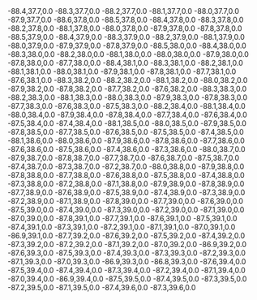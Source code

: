 <?xml version="1.0" encoding="UTF-8" standalone="yes"?>
<GridSourceSet id="-1" name="Wabash Valley" weight="1.0">
  <!-- This model is an example and for review purposes only -->
  <!-- Original source file: Wabash_RLME_2014.675.in -->
  <Settings>
    <DefaultMfds>
      <IncrementalMfd floats="false" m="6.75" rate="0.0" type="SINGLE" weight="0.05"/>
      <IncrementalMfd floats="false" m="7.0" rate="0.0" type="SINGLE" weight="0.25"/>
      <IncrementalMfd floats="false" m="7.25" rate="0.0" type="SINGLE" weight="0.35"/>
      <IncrementalMfd floats="false" m="7.5" rate="0.0" type="SINGLE" weight="0.35"/>
    </DefaultMfds>
    <SourceProperties focalMechMap="[STRIKE_SLIP:1.0,NORMAL:0.0,REVERSE:0.0]" magDepthMap="[10.0::[5.0:1.0]]" maxDepth="22.0" ruptureScaling="NSHM_POINT_WC94_LENGTH" strike="26.639674"/>
  </Settings>
  <Nodes>
    <Node rate="1.0424849e-06" type="SINGLE">-88.4,37.7,0.0</Node>
    <Node rate="1.0424849e-06" type="SINGLE">-88.3,37.7,0.0</Node>
    <Node rate="1.0424849e-06" type="SINGLE">-88.2,37.7,0.0</Node>
    <Node rate="1.0424849e-06" type="SINGLE">-88.1,37.7,0.0</Node>
    <Node rate="1.0424849e-06" type="SINGLE">-88.0,37.7,0.0</Node>
    <Node rate="1.0424849e-06" type="SINGLE">-87.9,37.7,0.0</Node>
    <Node rate="1.0410768e-06" type="SINGLE">-88.6,37.8,0.0</Node>
    <Node rate="1.0410768e-06" type="SINGLE">-88.5,37.8,0.0</Node>
    <Node rate="1.0410768e-06" type="SINGLE">-88.4,37.8,0.0</Node>
    <Node rate="1.0410768e-06" type="SINGLE">-88.3,37.8,0.0</Node>
    <Node rate="1.0410768e-06" type="SINGLE">-88.2,37.8,0.0</Node>
    <Node rate="1.0410768e-06" type="SINGLE">-88.1,37.8,0.0</Node>
    <Node rate="1.0410768e-06" type="SINGLE">-88.0,37.8,0.0</Node>
    <Node rate="1.0410768e-06" type="SINGLE">-87.9,37.8,0.0</Node>
    <Node rate="1.0410768e-06" type="SINGLE">-87.8,37.8,0.0</Node>
    <Node rate="1.0396660e-06" type="SINGLE">-88.5,37.9,0.0</Node>
    <Node rate="1.0396660e-06" type="SINGLE">-88.4,37.9,0.0</Node>
    <Node rate="1.0396660e-06" type="SINGLE">-88.3,37.9,0.0</Node>
    <Node rate="1.0396660e-06" type="SINGLE">-88.2,37.9,0.0</Node>
    <Node rate="1.0396660e-06" type="SINGLE">-88.1,37.9,0.0</Node>
    <Node rate="1.0396660e-06" type="SINGLE">-88.0,37.9,0.0</Node>
    <Node rate="1.0396660e-06" type="SINGLE">-87.9,37.9,0.0</Node>
    <Node rate="1.0396660e-06" type="SINGLE">-87.8,37.9,0.0</Node>
    <Node rate="1.0382515e-06" type="SINGLE">-88.5,38.0,0.0</Node>
    <Node rate="1.0382515e-06" type="SINGLE">-88.4,38.0,0.0</Node>
    <Node rate="1.0382515e-06" type="SINGLE">-88.3,38.0,0.0</Node>
    <Node rate="1.0382515e-06" type="SINGLE">-88.2,38.0,0.0</Node>
    <Node rate="1.0382515e-06" type="SINGLE">-88.1,38.0,0.0</Node>
    <Node rate="1.0382515e-06" type="SINGLE">-88.0,38.0,0.0</Node>
    <Node rate="1.0382515e-06" type="SINGLE">-87.9,38.0,0.0</Node>
    <Node rate="1.0382515e-06" type="SINGLE">-87.8,38.0,0.0</Node>
    <Node rate="1.0382515e-06" type="SINGLE">-87.7,38.0,0.0</Node>
    <Node rate="1.0368344e-06" type="SINGLE">-88.4,38.1,0.0</Node>
    <Node rate="1.0368344e-06" type="SINGLE">-88.3,38.1,0.0</Node>
    <Node rate="1.0368344e-06" type="SINGLE">-88.2,38.1,0.0</Node>
    <Node rate="1.0368344e-06" type="SINGLE">-88.1,38.1,0.0</Node>
    <Node rate="1.0368344e-06" type="SINGLE">-88.0,38.1,0.0</Node>
    <Node rate="1.0368344e-06" type="SINGLE">-87.9,38.1,0.0</Node>
    <Node rate="1.0368344e-06" type="SINGLE">-87.8,38.1,0.0</Node>
    <Node rate="1.0368344e-06" type="SINGLE">-87.7,38.1,0.0</Node>
    <Node rate="1.0368344e-06" type="SINGLE">-87.6,38.1,0.0</Node>
    <Node rate="1.0354136e-06" type="SINGLE">-88.3,38.2,0.0</Node>
    <Node rate="1.0354136e-06" type="SINGLE">-88.2,38.2,0.0</Node>
    <Node rate="1.0354136e-06" type="SINGLE">-88.1,38.2,0.0</Node>
    <Node rate="1.0354136e-06" type="SINGLE">-88.0,38.2,0.0</Node>
    <Node rate="1.0354136e-06" type="SINGLE">-87.9,38.2,0.0</Node>
    <Node rate="1.0354136e-06" type="SINGLE">-87.8,38.2,0.0</Node>
    <Node rate="1.0354136e-06" type="SINGLE">-87.7,38.2,0.0</Node>
    <Node rate="1.0354136e-06" type="SINGLE">-87.6,38.2,0.0</Node>
    <Node rate="1.0339901e-06" type="SINGLE">-88.3,38.3,0.0</Node>
    <Node rate="1.0339901e-06" type="SINGLE">-88.2,38.3,0.0</Node>
    <Node rate="1.0339901e-06" type="SINGLE">-88.1,38.3,0.0</Node>
    <Node rate="1.0339901e-06" type="SINGLE">-88.0,38.3,0.0</Node>
    <Node rate="1.0339901e-06" type="SINGLE">-87.9,38.3,0.0</Node>
    <Node rate="1.0339901e-06" type="SINGLE">-87.8,38.3,0.0</Node>
    <Node rate="1.0339901e-06" type="SINGLE">-87.7,38.3,0.0</Node>
    <Node rate="1.0339901e-06" type="SINGLE">-87.6,38.3,0.0</Node>
    <Node rate="1.0339901e-06" type="SINGLE">-87.5,38.3,0.0</Node>
    <Node rate="1.0325640e-06" type="SINGLE">-88.2,38.4,0.0</Node>
    <Node rate="1.0325640e-06" type="SINGLE">-88.1,38.4,0.0</Node>
    <Node rate="1.0325640e-06" type="SINGLE">-88.0,38.4,0.0</Node>
    <Node rate="1.0325640e-06" type="SINGLE">-87.9,38.4,0.0</Node>
    <Node rate="1.0325640e-06" type="SINGLE">-87.8,38.4,0.0</Node>
    <Node rate="1.0325640e-06" type="SINGLE">-87.7,38.4,0.0</Node>
    <Node rate="1.0325640e-06" type="SINGLE">-87.6,38.4,0.0</Node>
    <Node rate="1.0325640e-06" type="SINGLE">-87.5,38.4,0.0</Node>
    <Node rate="1.0325640e-06" type="SINGLE">-87.4,38.4,0.0</Node>
    <Node rate="1.0311331e-06" type="SINGLE">-88.1,38.5,0.0</Node>
    <Node rate="1.0311331e-06" type="SINGLE">-88.0,38.5,0.0</Node>
    <Node rate="1.0311331e-06" type="SINGLE">-87.9,38.5,0.0</Node>
    <Node rate="1.0311331e-06" type="SINGLE">-87.8,38.5,0.0</Node>
    <Node rate="1.0311331e-06" type="SINGLE">-87.7,38.5,0.0</Node>
    <Node rate="1.0311331e-06" type="SINGLE">-87.6,38.5,0.0</Node>
    <Node rate="1.0311331e-06" type="SINGLE">-87.5,38.5,0.0</Node>
    <Node rate="1.0311331e-06" type="SINGLE">-87.4,38.5,0.0</Node>
    <Node rate="1.0297008e-06" type="SINGLE">-88.1,38.6,0.0</Node>
    <Node rate="1.0297008e-06" type="SINGLE">-88.0,38.6,0.0</Node>
    <Node rate="1.0297008e-06" type="SINGLE">-87.9,38.6,0.0</Node>
    <Node rate="1.0297008e-06" type="SINGLE">-87.8,38.6,0.0</Node>
    <Node rate="1.0297008e-06" type="SINGLE">-87.7,38.6,0.0</Node>
    <Node rate="1.0297008e-06" type="SINGLE">-87.6,38.6,0.0</Node>
    <Node rate="1.0297008e-06" type="SINGLE">-87.5,38.6,0.0</Node>
    <Node rate="1.0297008e-06" type="SINGLE">-87.4,38.6,0.0</Node>
    <Node rate="1.0297008e-06" type="SINGLE">-87.3,38.6,0.0</Node>
    <Node rate="1.0282637e-06" type="SINGLE">-88.0,38.7,0.0</Node>
    <Node rate="1.0282637e-06" type="SINGLE">-87.9,38.7,0.0</Node>
    <Node rate="1.0282637e-06" type="SINGLE">-87.8,38.7,0.0</Node>
    <Node rate="1.0282637e-06" type="SINGLE">-87.7,38.7,0.0</Node>
    <Node rate="1.0282637e-06" type="SINGLE">-87.6,38.7,0.0</Node>
    <Node rate="1.0282637e-06" type="SINGLE">-87.5,38.7,0.0</Node>
    <Node rate="1.0282637e-06" type="SINGLE">-87.4,38.7,0.0</Node>
    <Node rate="1.0282637e-06" type="SINGLE">-87.3,38.7,0.0</Node>
    <Node rate="1.0282637e-06" type="SINGLE">-87.2,38.7,0.0</Node>
    <Node rate="1.0268253e-06" type="SINGLE">-88.0,38.8,0.0</Node>
    <Node rate="1.0268253e-06" type="SINGLE">-87.9,38.8,0.0</Node>
    <Node rate="1.0268253e-06" type="SINGLE">-87.8,38.8,0.0</Node>
    <Node rate="1.0268253e-06" type="SINGLE">-87.7,38.8,0.0</Node>
    <Node rate="1.0268253e-06" type="SINGLE">-87.6,38.8,0.0</Node>
    <Node rate="1.0268253e-06" type="SINGLE">-87.5,38.8,0.0</Node>
    <Node rate="1.0268253e-06" type="SINGLE">-87.4,38.8,0.0</Node>
    <Node rate="1.0268253e-06" type="SINGLE">-87.3,38.8,0.0</Node>
    <Node rate="1.0268253e-06" type="SINGLE">-87.2,38.8,0.0</Node>
    <Node rate="1.0268253e-06" type="SINGLE">-87.1,38.8,0.0</Node>
    <Node rate="1.0253821e-06" type="SINGLE">-87.9,38.9,0.0</Node>
    <Node rate="1.0253821e-06" type="SINGLE">-87.8,38.9,0.0</Node>
    <Node rate="1.0253821e-06" type="SINGLE">-87.7,38.9,0.0</Node>
    <Node rate="1.0253821e-06" type="SINGLE">-87.6,38.9,0.0</Node>
    <Node rate="1.0253821e-06" type="SINGLE">-87.5,38.9,0.0</Node>
    <Node rate="1.0253821e-06" type="SINGLE">-87.4,38.9,0.0</Node>
    <Node rate="1.0253821e-06" type="SINGLE">-87.3,38.9,0.0</Node>
    <Node rate="1.0253821e-06" type="SINGLE">-87.2,38.9,0.0</Node>
    <Node rate="1.0253821e-06" type="SINGLE">-87.1,38.9,0.0</Node>
    <Node rate="1.0239364e-06" type="SINGLE">-87.8,39.0,0.0</Node>
    <Node rate="1.0239364e-06" type="SINGLE">-87.7,39.0,0.0</Node>
    <Node rate="1.0239364e-06" type="SINGLE">-87.6,39.0,0.0</Node>
    <Node rate="1.0239364e-06" type="SINGLE">-87.5,39.0,0.0</Node>
    <Node rate="1.0239364e-06" type="SINGLE">-87.4,39.0,0.0</Node>
    <Node rate="1.0239364e-06" type="SINGLE">-87.3,39.0,0.0</Node>
    <Node rate="1.0239364e-06" type="SINGLE">-87.2,39.0,0.0</Node>
    <Node rate="1.0239364e-06" type="SINGLE">-87.1,39.0,0.0</Node>
    <Node rate="1.0239364e-06" type="SINGLE">-87.0,39.0,0.0</Node>
    <Node rate="1.0224883e-06" type="SINGLE">-87.8,39.1,0.0</Node>
    <Node rate="1.0224883e-06" type="SINGLE">-87.7,39.1,0.0</Node>
    <Node rate="1.0224883e-06" type="SINGLE">-87.6,39.1,0.0</Node>
    <Node rate="1.0224883e-06" type="SINGLE">-87.5,39.1,0.0</Node>
    <Node rate="1.0224883e-06" type="SINGLE">-87.4,39.1,0.0</Node>
    <Node rate="1.0224883e-06" type="SINGLE">-87.3,39.1,0.0</Node>
    <Node rate="1.0224883e-06" type="SINGLE">-87.2,39.1,0.0</Node>
    <Node rate="1.0224883e-06" type="SINGLE">-87.1,39.1,0.0</Node>
    <Node rate="1.0224883e-06" type="SINGLE">-87.0,39.1,0.0</Node>
    <Node rate="1.0224883e-06" type="SINGLE">-86.9,39.1,0.0</Node>
    <Node rate="1.0210366e-06" type="SINGLE">-87.7,39.2,0.0</Node>
    <Node rate="1.0210366e-06" type="SINGLE">-87.6,39.2,0.0</Node>
    <Node rate="1.0210366e-06" type="SINGLE">-87.5,39.2,0.0</Node>
    <Node rate="1.0210366e-06" type="SINGLE">-87.4,39.2,0.0</Node>
    <Node rate="1.0210366e-06" type="SINGLE">-87.3,39.2,0.0</Node>
    <Node rate="1.0210366e-06" type="SINGLE">-87.2,39.2,0.0</Node>
    <Node rate="1.0210366e-06" type="SINGLE">-87.1,39.2,0.0</Node>
    <Node rate="1.0210366e-06" type="SINGLE">-87.0,39.2,0.0</Node>
    <Node rate="1.0210366e-06" type="SINGLE">-86.9,39.2,0.0</Node>
    <Node rate="1.0195814e-06" type="SINGLE">-87.6,39.3,0.0</Node>
    <Node rate="1.0195814e-06" type="SINGLE">-87.5,39.3,0.0</Node>
    <Node rate="1.0195814e-06" type="SINGLE">-87.4,39.3,0.0</Node>
    <Node rate="1.0195814e-06" type="SINGLE">-87.3,39.3,0.0</Node>
    <Node rate="1.0195814e-06" type="SINGLE">-87.2,39.3,0.0</Node>
    <Node rate="1.0195814e-06" type="SINGLE">-87.1,39.3,0.0</Node>
    <Node rate="1.0195814e-06" type="SINGLE">-87.0,39.3,0.0</Node>
    <Node rate="1.0195814e-06" type="SINGLE">-86.9,39.3,0.0</Node>
    <Node rate="1.0195814e-06" type="SINGLE">-86.8,39.3,0.0</Node>
    <Node rate="1.0181237e-06" type="SINGLE">-87.6,39.4,0.0</Node>
    <Node rate="1.0181237e-06" type="SINGLE">-87.5,39.4,0.0</Node>
    <Node rate="1.0181237e-06" type="SINGLE">-87.4,39.4,0.0</Node>
    <Node rate="1.0181237e-06" type="SINGLE">-87.3,39.4,0.0</Node>
    <Node rate="1.0181237e-06" type="SINGLE">-87.2,39.4,0.0</Node>
    <Node rate="1.0181237e-06" type="SINGLE">-87.1,39.4,0.0</Node>
    <Node rate="1.0181237e-06" type="SINGLE">-87.0,39.4,0.0</Node>
    <Node rate="1.0181237e-06" type="SINGLE">-86.9,39.4,0.0</Node>
    <Node rate="1.0166626e-06" type="SINGLE">-87.5,39.5,0.0</Node>
    <Node rate="1.0166626e-06" type="SINGLE">-87.4,39.5,0.0</Node>
    <Node rate="1.0166626e-06" type="SINGLE">-87.3,39.5,0.0</Node>
    <Node rate="1.0166626e-06" type="SINGLE">-87.2,39.5,0.0</Node>
    <Node rate="1.0166626e-06" type="SINGLE">-87.1,39.5,0.0</Node>
    <Node rate="1.0151981e-06" type="SINGLE">-87.4,39.6,0.0</Node>
    <Node rate="1.0151981e-06" type="SINGLE">-87.3,39.6,0.0</Node>
  </Nodes>
</GridSourceSet>
